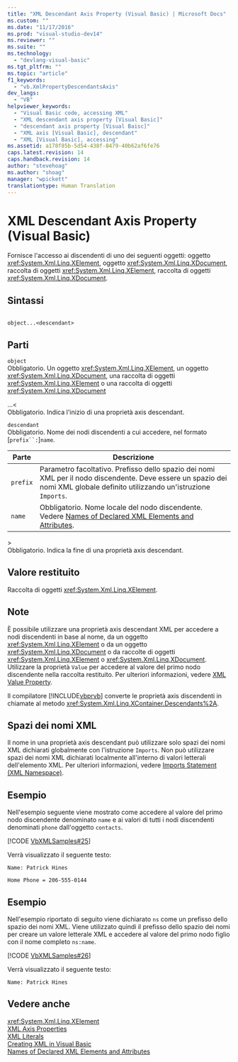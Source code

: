 ```yaml
---
title: "XML Descendant Axis Property (Visual Basic) | Microsoft Docs"
ms.custom: ""
ms.date: "11/17/2016"
ms.prod: "visual-studio-dev14"
ms.reviewer: ""
ms.suite: ""
ms.technology: 
  - "devlang-visual-basic"
ms.tgt_pltfrm: ""
ms.topic: "article"
f1_keywords: 
  - "vb.XmlPropertyDescendantsAxis"
dev_langs: 
  - "VB"
helpviewer_keywords: 
  - "Visual Basic code, accessing XML"
  - "XML descendant axis property [Visual Basic]"
  - "descendant axis property [Visual Baisc]"
  - "XML axis [Visual Basic], descendant"
  - "XML [Visual Basic], accessing"
ms.assetid: a178f85b-5d54-438f-8479-40b62af6fe76
caps.latest.revision: 14
caps.handback.revision: 14
author: "stevehoag"
ms.author: "shoag"
manager: "wpickett"
translationtype: Human Translation
---
```

# XML Descendant Axis Property (Visual Basic)
Fornisce l'accesso ai discendenti di uno dei seguenti oggetti: oggetto <xref:System.Xml.Linq.XElement>, oggetto <xref:System.Xml.Linq.XDocument>, raccolta di oggetti <xref:System.Xml.Linq.XElement>, raccolta di oggetti <xref:System.Xml.Linq.XDocument>.  
  
## Sintassi  
  
```  
  
object...<descendant>  
```  
  
## Parti  
 `object`  
 Obbligatorio.  Un oggetto <xref:System.Xml.Linq.XElement>, un oggetto <xref:System.Xml.Linq.XDocument>, una raccolta di oggetti <xref:System.Xml.Linq.XElement> o una raccolta di oggetti <xref:System.Xml.Linq.XDocument>  
  
 ...\<  
 Obbligatorio.  Indica l'inizio di una proprietà axis descendant.  
  
 `descendant`  
 Obbligatorio.  Nome dei nodi discendenti a cui accedere, nel formato \[`prefix``:`\]`name`.  
  
|Parte|Descrizione|  
|-----------|-----------------|  
|`prefix`|Parametro facoltativo.  Prefisso dello spazio dei nomi XML per il nodo discendente.  Deve essere un spazio dei nomi XML globale definito utilizzando un'istruzione `Imports`.|  
|`name`|Obbligatorio.  Nome locale del nodo discendente.  Vedere [Names of Declared XML Elements and Attributes](../../../visual-basic/programming-guide/language-features/xml/names-of-declared-xml-elements-and-attributes.md).|  
  
 \>  
 Obbligatorio.  Indica la fine di una proprietà axis descendant.  
  
## Valore restituito  
 Raccolta di oggetti <xref:System.Xml.Linq.XElement>.  
  
## Note  
 È possibile utilizzare una proprietà axis descendant XML per accedere a nodi discendenti in base al nome, da un oggetto <xref:System.Xml.Linq.XElement> o da un oggetto <xref:System.Xml.Linq.XDocument> o da raccolte di oggetti <xref:System.Xml.Linq.XElement> o <xref:System.Xml.Linq.XDocument>.  Utilizzare la proprietà `Value` per accedere al valore del primo nodo discendente nella raccolta restituito.  Per ulteriori informazioni, vedere [XML Value Property](../../../visual-basic/language-reference/xml-axis/xml-value-property.md).  
  
 Il compilatore [!INCLUDE[vbprvb](../../../csharp/programming-guide/concepts/linq/includes/vbprvb_md.md)] converte le proprietà axis discendenti in chiamate al metodo <xref:System.Xml.Linq.XContainer.Descendants%2A>.  
  
## Spazi dei nomi XML  
 Il nome in una proprietà axis descendant può utilizzare solo spazi dei nomi XML dichiarati globalmente con l'istruzione `Imports`.  Non può utilizzare spazi dei nomi XML dichiarati localmente all'interno di valori letterali dell'elemento XML.  Per ulteriori informazioni, vedere [Imports Statement \(XML Namespace\)](../../../visual-basic/language-reference/statements/imports-statement-xml-namespace.md).  
  
## Esempio  
 Nell'esempio seguente viene mostrato come accedere al valore del primo nodo discendente denominato `name` e ai valori di tutti i nodi discendenti denominati `phone` dall'oggetto `contacts`.  
  
 [!CODE [VbXMLSamples#25](../CodeSnippet/VS_Snippets_VBCSharp/VbXMLSamples#25)]  
  
 Verrà visualizzato il seguente testo:  
  
 `Name: Patrick Hines`  
  
 `Home Phone = 206-555-0144`  
  
## Esempio  
 Nell'esempio riportato di seguito viene dichiarato `ns` come un prefisso dello spazio dei nomi XML.  Viene utilizzato quindi il prefisso dello spazio dei nomi per creare un valore letterale XML e accedere al valore del primo nodo figlio con il nome completo `ns:name`.  
  
 [!CODE [VbXMLSamples#26](../CodeSnippet/VS_Snippets_VBCSharp/VbXMLSamples#26)]  
  
 Verrà visualizzato il seguente testo:  
  
 `Name: Patrick Hines`  
  
## Vedere anche  
 <xref:System.Xml.Linq.XElement>   
 [XML Axis Properties](../../../visual-basic/language-reference/xml-axis/xml-axis-properties.md)   
 [XML Literals](../../../visual-basic/language-reference/xml-literals/index.md)   
 [Creating XML in Visual Basic](../../../visual-basic/programming-guide/language-features/xml/creating-xml.md)   
 [Names of Declared XML Elements and Attributes](../../../visual-basic/programming-guide/language-features/xml/names-of-declared-xml-elements-and-attributes.md)